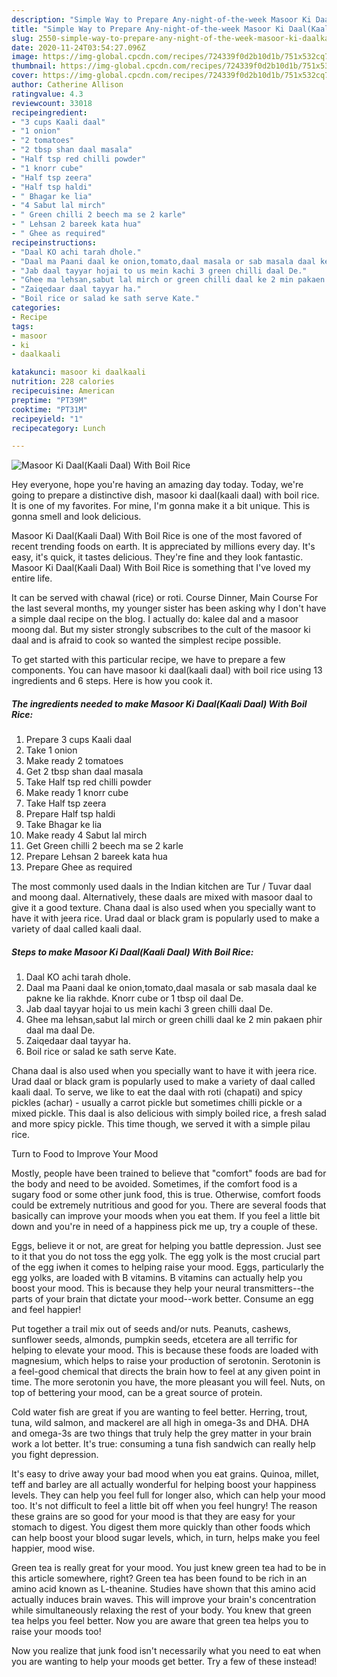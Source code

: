 ```yaml
---
description: "Simple Way to Prepare Any-night-of-the-week Masoor Ki Daal(Kaali Daal) With Boil Rice"
title: "Simple Way to Prepare Any-night-of-the-week Masoor Ki Daal(Kaali Daal) With Boil Rice"
slug: 2550-simple-way-to-prepare-any-night-of-the-week-masoor-ki-daalkaali-daal-with-boil-rice
date: 2020-11-24T03:54:27.096Z
image: https://img-global.cpcdn.com/recipes/724339f0d2b10d1b/751x532cq70/masoor-ki-daalkaali-daal-with-boil-rice-recipe-main-photo.jpg
thumbnail: https://img-global.cpcdn.com/recipes/724339f0d2b10d1b/751x532cq70/masoor-ki-daalkaali-daal-with-boil-rice-recipe-main-photo.jpg
cover: https://img-global.cpcdn.com/recipes/724339f0d2b10d1b/751x532cq70/masoor-ki-daalkaali-daal-with-boil-rice-recipe-main-photo.jpg
author: Catherine Allison
ratingvalue: 4.3
reviewcount: 33018
recipeingredient:
- "3 cups Kaali daal"
- "1 onion"
- "2 tomatoes"
- "2 tbsp shan daal masala"
- "Half tsp red chilli powder"
- "1 knorr cube"
- "Half tsp zeera"
- "Half tsp haldi"
- " Bhagar ke lia"
- "4 Sabut lal mirch"
- " Green chilli 2 beech ma se 2 karle"
- " Lehsan 2 bareek kata hua"
- " Ghee as required"
recipeinstructions:
- "Daal KO achi tarah dhole."
- "Daal ma Paani daal ke onion,tomato,daal masala or sab masala daal ke pakne ke lia rakhde. Knorr cube or 1 tbsp oil daal De."
- "Jab daal tayyar hojai to us mein kachi 3 green chilli daal De."
- "Ghee ma lehsan,sabut lal mirch or green chilli daal ke 2 min pakaen phir daal ma daal De."
- "Zaiqedaar daal tayyar ha."
- "Boil rice or salad ke sath serve Kate."
categories:
- Recipe
tags:
- masoor
- ki
- daalkaali

katakunci: masoor ki daalkaali 
nutrition: 228 calories
recipecuisine: American
preptime: "PT39M"
cooktime: "PT31M"
recipeyield: "1"
recipecategory: Lunch

---
```



![Masoor Ki Daal(Kaali Daal) With Boil Rice](https://img-global.cpcdn.com/recipes/724339f0d2b10d1b/751x532cq70/masoor-ki-daalkaali-daal-with-boil-rice-recipe-main-photo.jpg)

Hey everyone, hope you're having an amazing day today. Today, we're going to prepare a distinctive dish, masoor ki daal(kaali daal) with boil rice. It is one of my favorites. For mine, I'm gonna make it a bit unique. This is gonna smell and look delicious.

Masoor Ki Daal(Kaali Daal) With Boil Rice is one of the most favored of recent trending foods on earth. It is appreciated by millions every day. It's easy, it's quick, it tastes delicious. They're fine and they look fantastic. Masoor Ki Daal(Kaali Daal) With Boil Rice is something that I've loved my entire life.

It can be served with chawal (rice) or roti. Course Dinner, Main Course For the last several months, my younger sister has been asking why I don&#39;t have a simple daal recipe on the blog. I actually do: kalee dal and a masoor moong dal. But my sister strongly subscribes to the cult of the masoor ki daal and is afraid to cook so wanted the simplest recipe possible.


To get started with this particular recipe, we have to prepare a few components. You can have masoor ki daal(kaali daal) with boil rice using 13 ingredients and 6 steps. Here is how you cook it.

<!--inarticleads1-->

##### The ingredients needed to make Masoor Ki Daal(Kaali Daal) With Boil Rice:

1. Prepare 3 cups Kaali daal
1. Take 1 onion
1. Make ready 2 tomatoes
1. Get 2 tbsp shan daal masala
1. Take Half tsp red chilli powder
1. Make ready 1 knorr cube
1. Take Half tsp zeera
1. Prepare Half tsp haldi
1. Take  Bhagar ke lia
1. Make ready 4 Sabut lal mirch
1. Get  Green chilli 2 beech ma se 2 karle
1. Prepare  Lehsan 2 bareek kata hua
1. Prepare  Ghee as required


The most commonly used daals in the Indian kitchen are Tur / Tuvar daal and moong daal. Alternatively, these daals are mixed with masoor daal to give it a good texture. Chana daal is also used when you specially want to have it with jeera rice. Urad daal or black gram is popularly used to make a variety of daal called kaali daal. 

<!--inarticleads2-->

##### Steps to make Masoor Ki Daal(Kaali Daal) With Boil Rice:

1. Daal KO achi tarah dhole.
1. Daal ma Paani daal ke onion,tomato,daal masala or sab masala daal ke pakne ke lia rakhde. Knorr cube or 1 tbsp oil daal De.
1. Jab daal tayyar hojai to us mein kachi 3 green chilli daal De.
1. Ghee ma lehsan,sabut lal mirch or green chilli daal ke 2 min pakaen phir daal ma daal De.
1. Zaiqedaar daal tayyar ha.
1. Boil rice or salad ke sath serve Kate.


Chana daal is also used when you specially want to have it with jeera rice. Urad daal or black gram is popularly used to make a variety of daal called kaali daal. To serve, we like to eat the daal with roti (chapati) and spicy pickles (achar) - usually a carrot pickle but sometimes chilli pickle or a mixed pickle. This daal is also delicious with simply boiled rice, a fresh salad and more spicy pickle. This time though, we served it with a simple pilau rice. 

Turn to Food to Improve Your Mood


Mostly, people have been trained to believe that "comfort" foods are bad for the body and need to be avoided. Sometimes, if the comfort food is a sugary food or some other junk food, this is true. Otherwise, comfort foods could be extremely nutritious and good for you. There are several foods that basically can improve your moods when you eat them. If you feel a little bit down and you're in need of a happiness pick me up, try a couple of these.

Eggs, believe it or not, are great for helping you battle depression. Just see to it that you do not toss the egg yolk. The egg yolk is the most crucial part of the egg iwhen it comes to helping raise your mood. Eggs, particularly the egg yolks, are loaded with B vitamins. B vitamins can actually help you boost your mood. This is because they help your neural transmitters--the parts of your brain that dictate your mood--work better. Consume an egg and feel happier!

Put together a trail mix out of seeds and/or nuts. Peanuts, cashews, sunflower seeds, almonds, pumpkin seeds, etcetera are all terrific for helping to elevate your mood. This is because these foods are loaded with magnesium, which helps to raise your production of serotonin. Serotonin is a feel-good chemical that directs the brain how to feel at any given point in time. The more serotonin you have, the more pleasant you will feel. Nuts, on top of bettering your mood, can be a great source of protein.

Cold water fish are great if you are wanting to feel better. Herring, trout, tuna, wild salmon, and mackerel are all high in omega-3s and DHA. DHA and omega-3s are two things that truly help the grey matter in your brain work a lot better. It's true: consuming a tuna fish sandwich can really help you fight depression. 

It's easy to drive away your bad mood when you eat grains. Quinoa, millet, teff and barley are all actually wonderful for helping boost your happiness levels. They can help you feel full for longer also, which can help your mood too. It's not difficult to feel a little bit off when you feel hungry! The reason these grains are so good for your mood is that they are easy for your stomach to digest. You digest them more quickly than other foods which can help boost your blood sugar levels, which, in turn, helps make you feel happier, mood wise.

Green tea is really great for your mood. You just knew green tea had to be in this article somewhere, right? Green tea has been found to be rich in an amino acid known as L-theanine. Studies have shown that this amino acid actually induces brain waves. This will improve your brain's concentration while simultaneously relaxing the rest of your body. You knew that green tea helps you feel better. Now you are aware that green tea helps you to raise your moods too!

Now you realize that junk food isn't necessarily what you need to eat when you are wanting to help your moods get better. Try a few of these instead!

